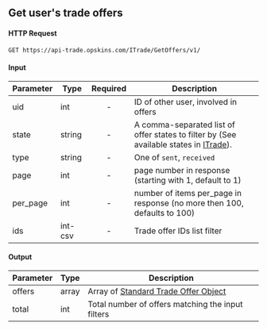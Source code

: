 ## Get user's trade offers

#### HTTP Request

`GET https://api-trade.opskins.com/ITrade/GetOffers/v1/`

#### Input

Parameter | Type | Required   | Description
--------- | -----| :--------: | -----------
uid | int |  - | ID of other user, involved in offers
state | string |  - | A comma-separated list of offer states to filter by (See available states in [ITrade](/ITrade.md#offer-states)). 
type | string |  - | One of `sent`, `received`
page | int | - | page number in response (starting with 1, default to 1) 
per_page | int | - | number of items per_page in response (no more then 100, defaults to 100)
ids | int-csv | - | Trade offer IDs list filter
    
#### Output

Parameter | Type | Description
--------- | -----| -------- 
offers | array | Array of [Standard Trade Offer Object](/ITrade.md#standard-trade-offer-object)
total | int | Total number of offers matching the input filters
